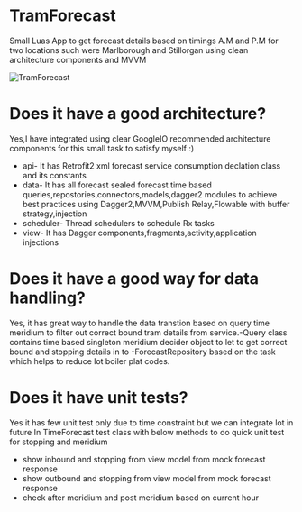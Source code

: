 # TramForecast
Small Luas App to get forecast details based on timings A.M and P.M for two locations such  were Marlborough and Stillorgan using clean architecture components and MVVM  

![TramForecast](https://media.giphy.com/media/MbLg46ANUnauqm1Tz2/giphy.gif)

# Does it have a good architecture?
Yes,I have integrated using clear GoogleIO recommended architecture components for this small task to satisfy myself :)
  * api- It has Retrofit2 xml forecast service consumption declation class and its constants
  * data- It has all forecast sealed forecast time based queries,repostories,connectors,models,dagger2 modules to achieve best practices using    Dagger2,MVVM,Publish Relay,Flowable with buffer strategy,injection
  * scheduler- Thread schedulers to schedule Rx tasks
  * view- It has Dagger components,fragments,activity,application injections
  
# Does it have a good way for data handling?
Yes, it has great way to handle the data transtion based on query time meridium to filter out correct bound tram details from service.-Query class
contains time based singleton meridium decider object to let to get correct bound and stopping details in to -ForecastRepository based on the task which helps to reduce lot boiler plat codes.

# Does it have unit tests?
Yes it has few unit test only due to time constraint but we can integrate lot in future
 In TimeForecast test class with below methods to do quick unit test for stopping and meridium
  * show inbound and stopping from view model  from mock forecast response
  * show outbound and stopping from view model  from mock forecast response
  * check after meridium and post meridium based on current hour
    
    
